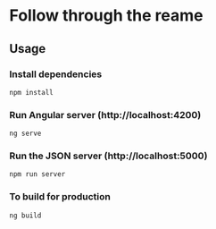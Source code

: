 # Follow through the reame

## Usage

### Install dependencies

```
npm install
```
### Run Angular server (http://localhost:4200)

```
ng serve
```

### Run the JSON server (http://localhost:5000)


```
npm run server
```

### To build for production

```
ng build
```